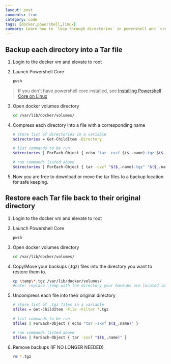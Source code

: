 ```yaml
---
layout: post
comments: true
category: code
tags: [docker,powershell,linux]
summary: Learn how to `loop through directories` in powershell and `create a tar file` for easy backup of key data - in this case docker volumes.
---
```


## Backup each directory into a Tar file

1. Login to the docker vm and elevate to root
2. Launch Powershell Core

    ```bash
    pwsh
    ```
> If you don't have powershell core installed, see [Installing Powershell Core on Linux](https://docs.microsoft.com/en-us/powershell/scripting/install/installing-powershell-core-on-linux?view=powershell-7)

3. Open docker volumes directory

    ```bash
    cd /var/lib/docker/volumes/
    ```

4. Compress each directory into a file with a corresponding name

    ```bash
    # store list of directories in a variable
    $directories = Get-ChildItem -Directory

    # list commands to be run
    $directories | ForEach-Object { echo "tar -cvzf $($_.name).tgz $($_.name)" }

    # run commands listed above
    $directories | ForEach-Object { tar -cvzf "$($_.name).tgz" "$($_.name)" }

    ```

5. Now you are free to download or move the tar files to a backup location for safe keeping.

## Restore each Tar file back to their original directory

1. Login to the docker vm and elevate to root
2. Launch Powershell Core

    ```bash
    pwsh
    ```

3. Open docker volumes directory

    ```bash
    cd /var/lib/docker/volumes/
    ```
    
4. Copy/Move your backups (.tgz) files into the directory you want to restore them to.

    ```bash
    cp \temp\*.tgz /var/lib/docker/volumes/
    #note: replace \temp with the directory your backups are located in
    ```

5. Uncompress each file into their original directory

    ```bash
    # store list of .tgz files in a variable
    $files = Get-ChildItem -File -Filter *.tgz

    # list commands to be run
    $files | ForEach-Object { echo "tar -zxvf $($_.name)" }

    # run commands listed above
    $files | ForEach-Object { tar -zxvf "$($_.name)" }
    ```

6. Remove backups (IF NO LONGER NEEDED)

    ```bash
    rm *.tgz
    ```
